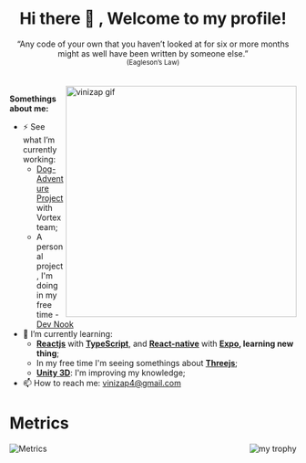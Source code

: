 <div align="center">
 <h1> Hi there 👋 , Welcome to my profile! </h1>
</div>

<div align="center">
  <span> “Any code of your own that you haven’t looked at for six or more months might as well have been written by someone else.” <span>
  <br><sup>(Eagleson’s Law)</sup> 
</div>
<br>
<br>
    
<a href="https://vinizap.vercel.app" title="see my personal site" target="_black"> 
  <img
    alt="vinizap gif"
    align="right"
     style="
      width:405px;
    "
    src="https://github.com/ViniZap4/vinizap4/blob/main/assets/gifs/vinizap.gif?raw=true" 
  />
</a>

 **Somethings about me:**

- ⚡ See what I’m currently working: 
  - [Dog-Adventure Project](https://github.com/ViniZap4/Vortex-Notation) with Vortex team;
  - A personal project, I'm doing in my free time - [Dev Nook](https://github.com/ViniZap4/dev-nook)
- 🌱 I’m currently learning:
  - **[Reactjs](https://reactjs.org/)** with **[TypeScript](https://www.typescriptlang.org/docs/)**, and **[React-native](https://reactnative.dev/)** with **[Expo](https://expo.dev/), learning new thing**;
  - In my free time I'm seeing somethings about **[Threejs](https://threejs.org/)**;
  - **[Unity 3D](https://unity.com/)**: I'm improving my knowledge;
- 📫 How to reach me: vinizap4@gmail.com

# Metrics

<img align="right" src="https://github-profile-trophy.vercel.app/?username=vinizap4&column=3&rank=-C,-B,-?&theme=dracula&margin-w=9" alt="my trophy" />

![Metrics](https://metrics.lecoq.io/vinizap4?template=classic&base.header=0&base.activity=0&base.community=0&base.repositories=0&base.metadata=0&isocalendar=1&languages=1&base=header%2C%20activity%2C%20community%2C%20repositories%2C%20metadata&base.indepth=false&base.hireable=false&base.skip=false&isocalendar=false&isocalendar.duration=half-year&languages=false&languages.ignored=GLSL%2C%20ruby&languages.limit=9&languages.threshold=0%25&languages.other=false&languages.colors=github&languages.details=percentage&languages.indepth=false&languages.analysis.timeout=15&languages.categories=markup%2C%20programming&languages.recent.categories=markup%2C%20programming&languages.recent.load=300&languages.recent.days=14&config.timezone=America&config.twemoji=true&config.octicon=true)




<!--
---
**An interesting fact**: The first computer virus was created in 1971.





**ViniZap4/vinizap4** is a ✨ _special_ ✨ repository because its `README.md` (this file) appears on your GitHub profile.

Here are some ideas to get you started:

- 🔭 I’m currently working on ...
- 🌱 I’m currently learning ...
- 👯 I’m looking to collaborate on ...
- 🤔 I’m looking for help with ...
- 💬 Ask me about ...
- 📫 How to reach me: ...
- 😄 Pronouns: ...
- ⚡ Fun fact: ...

-->


